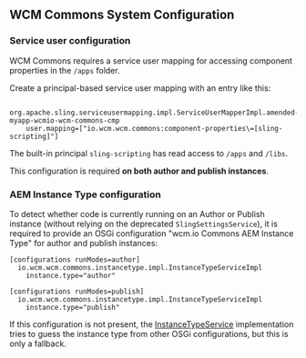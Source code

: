 ## WCM Commons System Configuration

### Service user configuration

WCM Commons requires a service user mapping for accessing component properties in the `/apps` folder.

Create a principal-based service user mapping with an entry like this:

```
  org.apache.sling.serviceusermapping.impl.ServiceUserMapperImpl.amended-myapp-wcmio-wcm-commons-cmp
    user.mapping=["io.wcm.wcm.commons:component-properties\=[sling-scripting]"]
```

The built-in principal `sling-scripting` has read access to `/apps` and `/libs`.

This configuration is required **on both author and publish instances**.


### AEM Instance Type configuration

To detect whether code is currently running on an Author or Publish instance (without relying on the deprecated `SlingSettingsService`), it is required to provide an OSGi configuration "wcm.io Commons AEM Instance Type" for author and publish instances:

```
[configurations runModes=author]
  io.wcm.wcm.commons.instancetype.impl.InstanceTypeServiceImpl
    instance.type="author"

[configurations runModes=publish]
  io.wcm.wcm.commons.instancetype.impl.InstanceTypeServiceImpl
    instance.type="publish"
```

If this configuration is not present, the [InstanceTypeService][InstanceTypeService] implementation tries to guess the instance type from other OSGi configurations, but this is only a fallback.


[InstanceTypeService]: apidocs/io/wcm/wcm/commons/instancetype/InstanceTypeService.html

